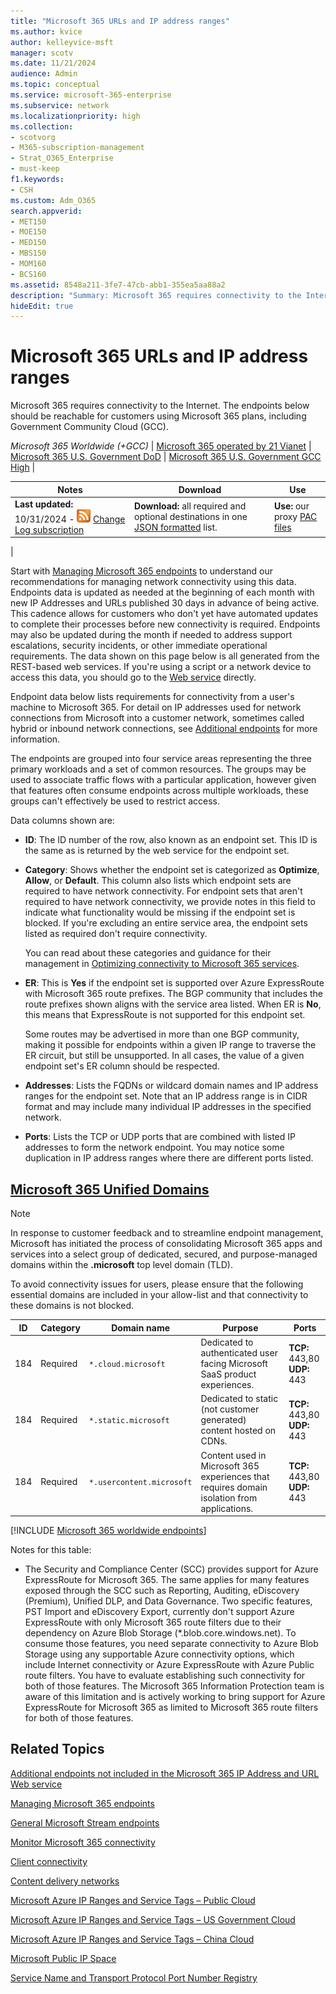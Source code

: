 ```yaml
---
title: "Microsoft 365 URLs and IP address ranges"
ms.author: kvice
author: kelleyvice-msft
manager: scotv
ms.date: 11/21/2024
audience: Admin
ms.topic: conceptual
ms.service: microsoft-365-enterprise
ms.subservice: network
ms.localizationpriority: high
ms.collection:
- scotvorg
- M365-subscription-management
- Strat_O365_Enterprise
- must-keep
f1.keywords:
- CSH
ms.custom: Adm_O365
search.appverid:
- MET150
- MOE150
- MED150
- MBS150
- MOM160
- BCS160
ms.assetid: 8548a211-3fe7-47cb-abb1-355ea5aa88a2
description: "Summary: Microsoft 365 requires connectivity to the Internet. The endpoints below should be reachable for customers using Microsoft 365 plans, including Government Community Cloud (GCC)."
hideEdit: true
---
```


# Microsoft 365 URLs and IP address ranges

Microsoft 365 requires connectivity to the Internet. The endpoints below should be reachable for customers using Microsoft 365 plans, including Government Community Cloud (GCC).
  
*Microsoft 365 Worldwide (+GCC)* \| [Microsoft 365 operated by 21 Vianet](urls-and-ip-address-ranges-21vianet.md) \| [Microsoft 365 U.S. Government DoD](microsoft-365-u-s-government-dod-endpoints.md) \| [Microsoft 365 U.S. Government GCC High](microsoft-365-u-s-government-gcc-high-endpoints.md) \|

|Notes|Download|Use|
|---|---|---|
|**Last updated:** 10/31/2024 - ![RSS.](../media/5dc6bb29-25db-4f44-9580-77c735492c4b.png) [Change Log subscription](https://endpoints.office.com/version/worldwide?allversions=true&format=rss&clientrequestid=b10c5ed1-bad1-445f-b386-b919946339a7)|**Download:** all required and optional destinations in one [JSON formatted](https://endpoints.office.com/endpoints/worldwide?clientrequestid=b10c5ed1-bad1-445f-b386-b919946339a7) list.|**Use:** our proxy [PAC files](managing-office-365-endpoints.md#pacfiles)|
|

Start with [Managing Microsoft 365 endpoints](managing-office-365-endpoints.md) to understand our recommendations for managing network connectivity using this data. Endpoints data is updated as needed at the beginning of each month with new IP Addresses and URLs published 30 days in advance of being active. This cadence allows for customers who don't yet have automated updates to complete their processes before new connectivity is required. Endpoints may also be updated during the month if needed to address support escalations, security incidents, or other immediate operational requirements. The data shown on this page below is all generated from the REST-based web services. If you're using a script or a network device to access this data, you should go to the [Web service](microsoft-365-ip-web-service.md) directly.

Endpoint data below lists requirements for connectivity from a user's machine to Microsoft 365. For detail on IP addresses used for network connections from Microsoft into a customer network, sometimes called hybrid or inbound network connections, see [Additional endpoints](additional-office365-ip-addresses-and-urls.md) for more information.

The endpoints are grouped into four service areas representing the three primary workloads and a set of common resources. The groups may be used to associate traffic flows with a particular application, however given that features often consume endpoints across multiple workloads, these groups can't effectively be used to restrict access.

Data columns shown are:

- **ID**: The ID number of the row, also known as an endpoint set. This ID is the same as is returned by the web service for the endpoint set.

- **Category**: Shows whether the endpoint set is categorized as **Optimize**, **Allow**, or **Default**. This column also lists which endpoint sets are required to have network connectivity. For endpoint sets that aren't required to have network connectivity, we provide notes in this field to indicate what functionality would be missing if the endpoint set is blocked. If you're excluding an entire service area, the endpoint sets listed as required don't require connectivity.

   You can read about these categories and guidance for their management in [Optimizing connectivity to Microsoft 365 services](microsoft-365-network-connectivity-principles.md#optimizing-connectivity-to-microsoft-365-services).

- **ER**: This is **Yes** if the endpoint set is supported over Azure ExpressRoute with Microsoft 365 route prefixes. The BGP community that includes the route prefixes shown aligns with the service area listed. When ER is **No**, this means that ExpressRoute is not supported for this endpoint set.

   Some routes may be advertised in more than one BGP community, making it possible for endpoints within a given IP range to traverse the ER circuit, but still be unsupported. In all cases, the value of a given endpoint set's ER column should be respected.

- **Addresses**: Lists the FQDNs or wildcard domain names and IP address ranges for the endpoint set. Note that an IP address range is in CIDR format and may include many individual IP addresses in the specified network.

- **Ports**: Lists the TCP or UDP ports that are combined with listed IP addresses to form the network endpoint. You may notice some duplication in IP address ranges where there are different ports listed.

## [Microsoft 365 Unified Domains](cloud-microsoft-domain.md)

> [!NOTE]
> In response to customer feedback and to streamline endpoint management, Microsoft has initiated the process of consolidating Microsoft 365 apps and services into a select group of dedicated, secured, and purpose-managed domains within the **.microsoft** top level domain (TLD). 
> 
> To avoid connectivity issues for users, please ensure that the following essential domains are included in your allow-list and that connectivity to these domains is not blocked.

| ID | Category | Domain name| Purpose | Ports |
|---|---|---|---|---|
|184|Required|`*.cloud.microsoft`|Dedicated to authenticated user facing Microsoft SaaS product experiences.|**TCP:** 443,80<br>**UDP:** 443|
|184|Required|`*.static.microsoft`|Dedicated to static (not customer generated) content hosted on CDNs.|**TCP:** 443,80<br>**UDP:** 443|
|184|Required|`*.usercontent.microsoft`|Content used in Microsoft 365 experiences that requires domain isolation from applications.|**TCP:** 443,80<br>**UDP:** 443|

[!INCLUDE [Microsoft 365 worldwide endpoints](../includes/office-365-worldwide-endpoints.md)]

Notes for this table:

- The Security and Compliance Center (SCC) provides support for Azure ExpressRoute for Microsoft 365. The same applies for many features exposed through the SCC such as Reporting, Auditing, eDiscovery (Premium), Unified DLP, and Data Governance. Two specific features, PST Import and eDiscovery Export, currently don't support Azure ExpressRoute with only Microsoft 365 route filters due to their dependency on Azure Blob Storage (*.blob.core.windows.net). To consume those features, you need separate connectivity to Azure Blob Storage using any supportable Azure connectivity options, which include Internet connectivity or Azure ExpressRoute with Azure Public route filters. You have to evaluate establishing such connectivity for both of those features. The Microsoft 365 Information Protection team is aware of this limitation and is actively working to bring support for Azure ExpressRoute for Microsoft 365 as limited to Microsoft 365 route filters for both of those features.

## Related Topics

[Additional endpoints not included in the Microsoft 365 IP Address and URL Web service](additional-office365-ip-addresses-and-urls.md)

[Managing Microsoft 365 endpoints](managing-office-365-endpoints.md)

[General Microsoft Stream endpoints](/stream/network-overview#general-microsoft-stream-endpoints)
  
[Monitor Microsoft 365 connectivity](./monitor-connectivity.md)
  
[Client connectivity](https://support.office.com/article/client-connectivity-4232abcf-4ae5-43aa-bfa1-9a078a99c78b)
  
[Content delivery networks](https://support.office.com/article/content-delivery-networks-0140f704-6614-49bb-aa6c-89b75dcd7f1f)
  
[Microsoft Azure IP Ranges and Service Tags – Public Cloud](https://www.microsoft.com/download/details.aspx?id=56519)

[Microsoft Azure IP Ranges and Service Tags – US Government Cloud](https://www.microsoft.com/download/details.aspx?id=57063)

[Microsoft Azure IP Ranges and Service Tags – China Cloud](https://www.microsoft.com/download/details.aspx?id=57062)
  
[Microsoft Public IP Space](https://www.microsoft.com/download/details.aspx?id=53602)

[Service Name and Transport Protocol Port Number Registry](https://www.iana.org/assignments/service-names-port-numbers/service-names-port-numbers.xhtml)
